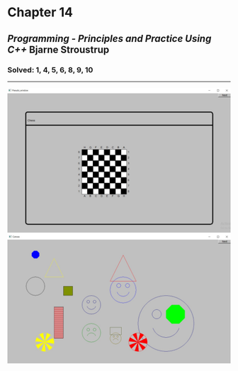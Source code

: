 # Chapter 14
## *Programming - Principles and Practice Using C++*	Bjarne Stroustrup
### Solved: 1, 4, 5, 6, 8, 9, 10

________
![Chessboard](https://github.com/T-DEMD/Graphics_chapter_14/blob/master/Chessboard.jpg)
![Smiles](https://github.com/T-DEMD/Graphics_chapter_14/blob/master/Smiles.jpg)

